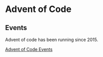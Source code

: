 Advent of Code
==================================


Events
---------------------------

Advent of code has been running since 2015.

[Advent of Code Events](https://adventofcode.com/events)

